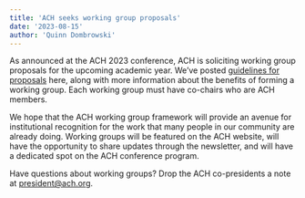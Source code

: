 ```yaml
---
title: 'ACH seeks working group proposals'
date: '2023-08-15'
author: 'Quinn Dombrowski'
---
```


As announced at the ACH 2023 conference, ACH is soliciting working group proposals for the upcoming academic year. We’ve posted [guidelines for proposals](/activities/working-groups/) here, along with more information about the benefits of forming a working group. Each working group must have co-chairs who are ACH members.

We hope that the ACH working group framework will provide an avenue for institutional recognition for the work that many people in our community are already doing. Working groups will be featured on the ACH website, will have the opportunity to share updates through the newsletter, and will have a dedicated spot on the ACH conference program.

Have questions about working groups? Drop the ACH co-presidents a note at [president@ach.org](mailto:president@ach.org).